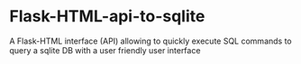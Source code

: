 # Flask-HTML-api-to-sqlite
A Flask-HTML interface (API) allowing to quickly execute SQL commands to query a sqlite DB with a user friendly user interface
